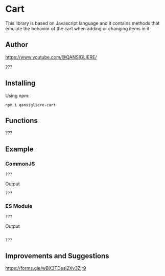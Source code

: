 # Cart

This library is based on Javascript language and it contains methods that emulate the behavior of the cart when adding
or changing items in it

## Author

https://www.youtube.com/@QANSIGLIERE/

???

## Installing

Using npm:

`npm i qansigliere-cart`

## Functions

???

## Example

### CommonJS

```
???
```

Output

```
???
```

### ES Module

```
???

```

Output

```

???

```

## Improvements and Suggestions

https://forms.gle/wBX3TDesi2Xv3Zjr9
